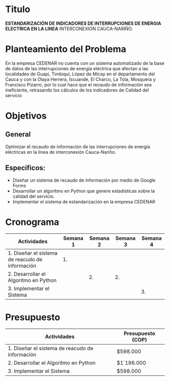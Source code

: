 # Titulo
**ESTANDARIZACIÓN DE INDICADORES DE INTERRUPCIONES DE ENERGIA ELECTRICA EN LA LINEA** INTERCONEXION 
CAUCA-NARIÑO.

# Planteamiento del Problema 
En la empresa CEDENAR no cuenta con un sistema automatizado de la base de datos de las 
interrupciones de energía eléctrica que afectan a las localidades de Guapi, Timbiquí, López de 
Micay en el departamento del Cauca y con la Olaya Herrera, Iscuande, El Charco, La Tola, Mosquera
y Francisco Pizarro, por lo cual hace que el recaudo de información sea ineficiente,
retrasando los cálculos de los indicadores de Calidad del servicio

# Objetivos 

## General 
Optimizar el recaudo de información de las interrupciones de energía 
eléctricas en la línea de interconexión Cauca-Nariño.

## Especificos:

- Diseñar un sistema de recaudo de información por medio de Google Forms
- Desarrollar un algoritmo en Python que genere estadisticas sobre la calidad del servicio.
- Implementar el sistema de estandarización en la empresa CEDENAR

# Cronograma 

| Actividades                                     | Semana 1 | Semana 2 | Semana 3 | Semana 4 |
|-------------------------------------------------|----------|----------|----------|----------|
| 1. Diseñar el sistema de reacudo de información | 1.       |          |          |          |
| 2. Desarrollar el Algoritmo en Python           |          |    2.    |    2.    |          |
| 3. Implementar el Sistema                       |          |          |          |     3.   |

# Presupuesto 

| Actividades                                       | Presupuesto (COP) | 
|---------------------------------------------------|-------------------|
| 1. Diseñar el sistema de reacudo de información   | $598.000          | 
| 2. Desarrollar el Algoritmo en Python             | $1´196.000        | 
| 3. Implementar el Sistema                         | $598.000          | 

